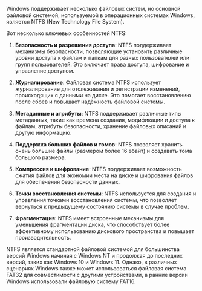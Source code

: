 Windows поддерживает несколько файловых систем, но основной файловой системой, используемой в операционных системах Windows, является NTFS (New Technology File System).

Вот несколько ключевых особенностей NTFS:

1. **Безопасность и разрешения доступа**: NTFS поддерживает механизмы безопасности, позволяющие установить различные уровни доступа к файлам и папкам для разных пользователей или групп пользователей. Это включает права доступа, шифрование и управление доступом.

2. **Журналирование**: Файловая система NTFS использует журналирование для отслеживания и регистрации изменений, происходящих с данными на диске. Это помогает восстановлению после сбоев и повышает надёжность файловой системы.

3. **Метаданные и атрибуты**: NTFS поддерживает различные типы метаданных, такие как времена создания, модификации и доступа к файлам, атрибуты безопасности, хранение файловых описаний и другую информацию.

4. **Поддержка больших файлов и томов**: NTFS позволяет хранить очень большие файлы (размером более 16 эбайт) и создавать тома большого размера.

5. **Компрессия и шифрование**: NTFS поддерживает возможность сжатия файлов для экономии места на диске и шифрования файлов для обеспечения безопасности данных.

6. **Точки восстановления системы**: NTFS используется для создания и управления точками восстановления системы, что позволяет вернуться к предыдущему состоянию системы в случае проблем.

7. **Фрагментация**: NTFS имеет встроенные механизмы для уменьшения фрагментации диска, что способствует более эффективному использованию дискового пространства и повышает производительность.

NTFS является стандартной файловой системой для большинства версий Windows начиная с Windows NT и продолжая до последних версий, таких как Windows 10 и Windows 11. Однако, в различных сценариях Windows также может использоваться файловая система FAT32 для совместимости с другими устройствами, а ранние версии Windows использовали файловую систему FAT16.